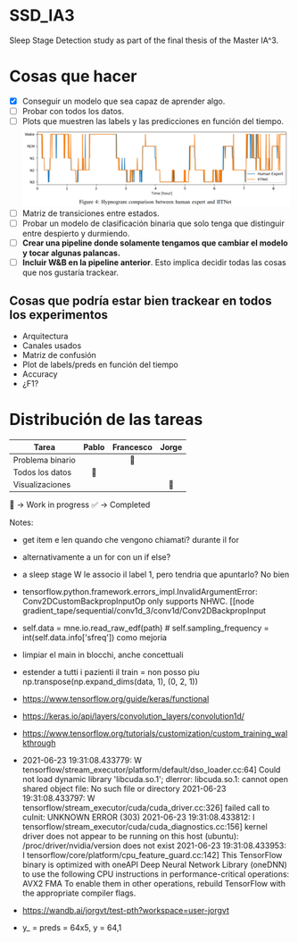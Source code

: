 # SSD_IA3
Sleep Stage Detection study as part of the final thesis of the Master IA^3.

# Cosas que hacer
- [x] Conseguir un modelo que sea capaz de aprender algo.
- [ ] Probar con todos los datos.
- [ ] Plots que muestren las labels y las predicciones en función del tiempo.
![Label_vs_Time](Images/label_vs_time_sample.png)
- [ ] Matriz de transiciones entre estados.
- [ ] Probar un modelo de clasificación binaria que solo tenga que distinguir entre despierto y durmiendo.
- [ ] **Crear una pipeline donde solamente tengamos que cambiar el modelo y tocar algunas palancas.**
- [ ] **Incluir W&B en la pipeline anterior**. Esto implica decidir todas las cosas que nos gustaría trackear.

## Cosas que podría estar bien trackear en todos los experimentos
- Arquitectura
- Canales usados
- Matriz de confusión
- Plot de labels/preds en función del tiempo
- Accuracy
- ¿F1?

# Distribución de las tareas
| Tarea | Pablo | Francesco | Jorge |
|-------|:-------:|:-----------:|:-------:|
| Problema binario | | :construction_worker: | |
| Todos los datos | :construction_worker: | | |
| Visualizaciones | | | :construction_worker: |

:construction_worker: &rarr; Work in progress
:white_check_mark: &rarr; Completed

Notes:

- get item e len quando  che vengono chiamati? durante il for

- alternativamente a un for con un if else?
- a sleep stage W le associo il label 1, pero tendria que apuntarlo? No bien
- tensorflow.python.framework.errors_impl.InvalidArgumentError:  Conv2DCustomBackpropInputOp only supports NHWC.
     [[node gradient_tape/sequential/conv1d_3/conv1d/Conv2DBackpropInput
- self.data = mne.io.read_raw_edf(path) # self.sampling_frequency = int(self.data.info['sfreq']) como mejoria
- limpiar el main in blocchi, anche concettuali
- estender a tutti i pazienti il train = non posso piu np.transpose(np.expand_dims(data, 1), (0, 2, 1)) 
- https://www.tensorflow.org/guide/keras/functional
- https://keras.io/api/layers/convolution_layers/convolution1d/
- https://www.tensorflow.org/tutorials/customization/custom_training_walkthrough
- 2021-06-23 19:31:08.433779: W tensorflow/stream_executor/platform/default/dso_loader.cc:64] Could not load dynamic library 'libcuda.so.1'; dlerror: libcuda.so.1: cannot open shared object file: No such file or directory
  2021-06-23 19:31:08.433797: W tensorflow/stream_executor/cuda/cuda_driver.cc:326] failed call to cuInit: UNKNOWN ERROR (303)
  2021-06-23 19:31:08.433812: I tensorflow/stream_executor/cuda/cuda_diagnostics.cc:156] kernel driver does not appear to be running on this host (ubuntu): /proc/driver/nvidia/version does not exist
  2021-06-23 19:31:08.433953: I tensorflow/core/platform/cpu_feature_guard.cc:142] This TensorFlow binary is optimized with oneAPI Deep Neural Network Library (oneDNN) to use the following CPU instructions in performance-critical operations:  AVX2 FMA
  To enable them in other operations, rebuild TensorFlow with the appropriate compiler flags.
- https://wandb.ai/jorgvt/test-pth?workspace=user-jorgvt
- y_ = preds = 64x5, y = 64,1